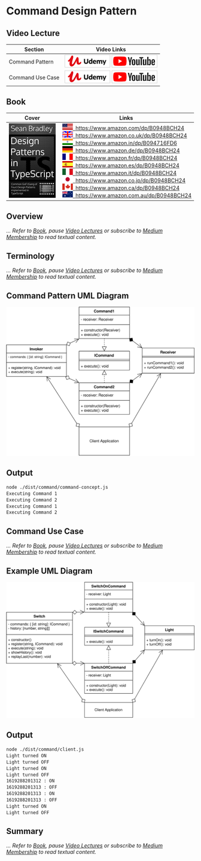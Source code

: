 # Command Design Pattern

## Video Lecture

| Section          | Video Links                                                                                                                                                                                                        |
| ---------------- | ------------------------------------------------------------------------------------------------------------------------------------------------------------------------------------------------------------------ |
| Command Pattern  | <a class="udemyVideoLink" href="https://www.udemy.com/course/design-patterns-typescript/learn/lecture/26900644/?referralCode=6384C079FB0A503DB9D9" target="_blank" title="Command"><img src="../img/udemy_btn_sm.gif" alt="Command"/></a>&nbsp;<a id="ytVideoLink" href="https://www.youtube.com/watch?v=tkvpIyuGfdQ&list=PLKWUX7aMnlELvv8bXquIgxXYyHH5SFlaP" target="_blank" title="Command Pattern"><img src="../img/yt_btn_sm.gif" alt="Command Pattern"/></a>   |
| Command Use Case | <a class="udemyVideoLink" href="https://www.udemy.com/course/design-patterns-typescript/learn/lecture/26900646/?referralCode=6384C079FB0A503DB9D9" target="_blank" title="Command Use Case"><img src="../img/udemy_btn_sm.gif" alt="Command Use Case"/></a>&nbsp;<a id="ytVideoLink" href="https://www.youtube.com/watch?v=j3I-TZGvUZ4&list=PLKWUX7aMnlELvv8bXquIgxXYyHH5SFlaP" target="_blank" title="Command Use Case"><img src="../img/yt_btn_sm.gif" alt="Command Use Case"/></a> |

## Book 

Cover | Links
-|-
![Design Patterns In TypeScript (ASIN : B0948BCH24)](../img/dp_typescript_125.jpg) | &nbsp;<a href="https://www.amazon.com/dp/B0948BCH24"><img src="../img/flag_us.gif">&nbsp; https://www.amazon.com/dp/B0948BCH24</a><br/>&nbsp;<a href="https://www.amazon.co.uk/dp/B0948BCH24"><img src="../img/flag_uk.gif">&nbsp; https://www.amazon.co.uk/dp/B0948BCH24</a><br/>&nbsp;<a href="https://www.amazon.in/dp/B094716FD6"><img src="../img/flag_in.gif">&nbsp; https://www.amazon.in/dp/B094716FD6</a><br/>&nbsp;<a href="https://www.amazon.de/dp/B0948BCH24"><img src="../img/flag_de.gif">&nbsp; https://www.amazon.de/dp/B0948BCH24</a><br/>&nbsp;<a href="https://www.amazon.fr/dp/B0948BCH24"><img src="../img/flag_fr.gif">&nbsp; https://www.amazon.fr/dp/B0948BCH24</a><br/>&nbsp;<a href="https://www.amazon.es/dp/B0948BCH24"><img src="../img/flag_es.gif">&nbsp; https://www.amazon.es/dp/B0948BCH24</a><br/>&nbsp;<a href="https://www.amazon.it/dp/B0948BCH24"><img src="../img/flag_it.gif">&nbsp; https://www.amazon.it/dp/B0948BCH24</a><br/>&nbsp;<a href="https://www.amazon.co.jp/dp/B0948BCH24"><img src="../img/flag_jp.gif">&nbsp; https://www.amazon.co.jp/dp/B0948BCH24</a><br/>&nbsp;<a href="https://www.amazon.ca/dp/B0948BCH24"><img src="../img/flag_ca.gif">&nbsp; https://www.amazon.ca/dp/B0948BCH24</a><br/>&nbsp;<a href="https://www.amazon.com.au/dp/B0948BCH24"><img src="../img/flag_au.gif">&nbsp; https://www.amazon.com.au/dp/B0948BCH24</a>

## Overview

_... Refer to [Book](https://www.amazon.com/dp/B0948BCH24), pause [Video Lectures](#videos) or subscribe to [Medium Membership](https://sean-bradley.medium.com/membership) to read textual content._

## Terminology

_... Refer to [Book](https://www.amazon.com/dp/B0948BCH24), pause [Video Lectures](#videos) or subscribe to [Medium Membership](https://sean-bradley.medium.com/membership) to read textual content._

## Command Pattern UML Diagram

![The Command Pattern UML Diagram](../img/command_concept.svg)

## Output

```bash
node ./dist/command/command-concept.js
Executing Command 1
Executing Command 2
Executing Command 1
Executing Command 2
```

## Command Use Case

_... Refer to [Book](https://www.amazon.com/dp/B0948BCH24), pause [Video Lectures](#videos) or subscribe to [Medium Membership](https://sean-bradley.medium.com/membership) to read textual content._

## Example UML Diagram

![The Command Pattern UML Diagram](../img/command_example.svg)

## Output

```bash
node ./dist/command/client.js
Light turned ON
Light turned OFF
Light turned ON
Light turned OFF
1619288201312 : ON
1619288201313 : OFF
1619288201313 : ON
1619288201313 : OFF
Light turned ON
Light turned OFF
```

<!-- ## New Coding Concepts

### todo -->

## Summary

_... Refer to [Book](https://www.amazon.com/dp/B0948BCH24), pause [Video Lectures](#videos) or subscribe to [Medium Membership](https://sean-bradley.medium.com/membership) to read textual content._
